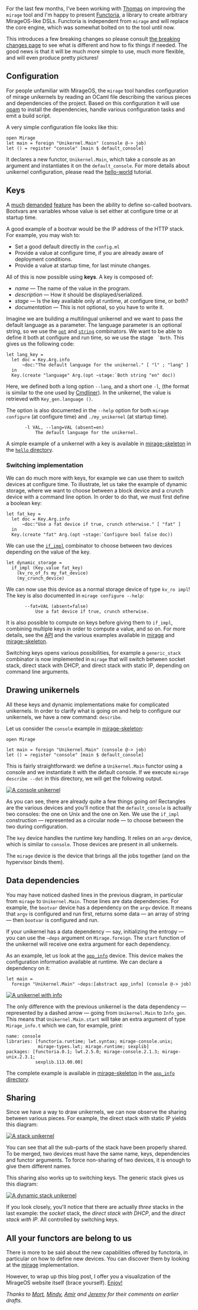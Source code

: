 For the last few months, I've been working with [Thomas][] on improving the `mirage` tool and
I'm happy to present [Functoria](https://github.com/mirage/functoria), a library to create arbitrary MirageOS-like DSLs. Functoria is independent from `mirage` and will replace the core engine, which was somewhat bolted on to the tool until now.

This introduces a few breaking changes so please consult
[the breaking changes page](../docs/breaking-changes) to see what is different and how to fix things if needed.
The good news is that it will be much more simple to use, much more flexible,
and will even produce pretty pictures!

## Configuration

For people unfamiliar with MirageOS, the `mirage` tool handles configuration of mirage unikernels by reading an OCaml file describing the various pieces and dependencies of the project.
Based on this configuration it will use [opam][] to install the dependencies, handle various configuration tasks and emit a build script.

A very simple configuration file looks like this:

```
open Mirage
let main = foreign "Unikernel.Main" (console @-> job)
let () = register "console" [main $ default_console]
```

It declares a new functor, `Unikernel.Main`, which take a console as an argument and instantiates it on the `default_console`. For more details about unikernel configuration, please read the [hello-world](../wiki/hello-world) tutorial.

## Keys

A [much][] [demanded][] [feature][] has been the ability to define so-called bootvars.
Bootvars are variables whose value is set either at configure time or at
startup time.

[much]: https://github.com/mirage/mirage/issues/229
[demanded]: https://github.com/mirage/mirage/issues/228
[feature]: https://github.com/mirage/mirage/issues/231


A good example of a bootvar would be the IP address of the HTTP stack. For example, you may wish to:

- Set a good default directly in the `config.ml`
- Provide a value at configure time, if you are already aware of deployment conditions.
- Provide a value at startup time, for last minute changes.

All of this is now possible using **keys**. A key is composed of:
- _name_ — The name of the value in the program.
- _description_ — How it should be displayed/serialized.
- _stage_ — Is the key available only at runtime, at configure time, or both?
- _documentation_ — This is not optional, so you have to write it.

Imagine we are building a multilingual unikernel and we want to pass the
default language as a parameter. The language parameter is an optional string, so we use the [`opt`][API_arg_opt] and [`string`][API_arg_string] combinators. We want to be able to define it both
at configure and run time, so we use the stage `` `Both``. This gives us the following code:

[API_arg_opt]: http://mirage.github.io/functoria/Functoria_key.Arg.html#VALopt
[API_arg_string]: http://mirage.github.io/functoria/Functoria_key.Arg.html#VALstring

```
let lang_key =
  let doc = Key.Arg.info
      ~doc:"The default language for the unikernel." [ "l" ; "lang" ]
  in
  Key.(create "language" Arg.(opt ~stage:`Both string "en" doc))
```

Here, we defined both a long option `--lang`, and a short one `-l`, (the format is similar to the one used by [Cmdliner][cmdliner]).
In the unikernel, the value is retrieved with `Key_gen.language ()`.

The option is also documented in the `--help` option for both `mirage configure` (at configure time) and `./my_unikernel` (at startup time).

```
       -l VAL, --lang=VAL (absent=en)
           The default language for the unikernel.
```

[cmdliner]: http://erratique.ch/software/cmdliner

A simple example of a unikernel with a key is available in [mirage-skeleton][] in the [`hello` directory][mirage-skeleton-hello].

### Switching implementation

We can do much more with keys, for example we can use them to switch devices at configure time.
To illustrate, let us take the example of dynamic storage, where we want to choose between a block device and a crunch device with a command line option.
In order to do that, we must first define a boolean key:

```
let fat_key =
  let doc = Key.Arg.info
      ~doc:"Use a fat device if true, crunch otherwise." [ "fat" ]
  in
  Key.(create "fat" Arg.(opt ~stage:`Configure bool false doc))
```

We can use the [`if_impl`][API_if] combinator to choose between two devices depending on the value of the key.

[API_if]: http://mirage.github.io/functoria/Functoria.html#VALif_impl

```
let dynamic_storage =
  if_impl (Key.value fat_key)
    (kv_ro_of_fs my_fat_device)
    (my_crunch_device)
```

We can now use this device as a normal storage device of type `kv_ro impl`! The key is also documented in `mirage configure --help`:

```
       --fat=VAL (absent=false)
           Use a fat device if true, crunch otherwise.
```

It is also possible to compute on keys before giving them to `if_impl`, combining multiple keys in order to compute a value, and so on. For more details, see the [API][] and the various examples available in [mirage][] and [mirage-skeleton][].

Switching keys opens various possibilities, for example a `generic_stack` combinator is now implemented in `mirage` that will switch between socket stack, direct stack with DHCP, and direct stack with static IP, depending on command line arguments.

## Drawing unikernels

All these keys and dynamic implementations make for complicated unikernels. In order to clarify what is going on and help to configure our unikernels, we have a new command: `describe`.

Let us consider the `console` example in [mirage-skeleton][]:

```
open Mirage

let main = foreign "Unikernel.Main" (console @-> job)
let () = register "console" [main $ default_console]
```

This is fairly straightforward: we define a `Unikernel.Main` functor using a console and we
instantiate it with the default console. If we execute `mirage describe --dot` in this directory, we will get the following output.

[![A console unikernel](../graphics/dot/console.svg "My little unikernel")](../graphics/dot/console.svg)

As you can see, there are already quite a few things going on!
Rectangles are the various devices and you'll notice that
the `default_console` is actually two consoles: the one on Unix and the one on Xen. We use the `if_impl` construction — represented as a circular node — to choose between the two during configuration.

The `key` device handles the runtime key handling. It relies on an `argv` device, which is similar to `console`. Those devices are present in all unikernels.

The `mirage` device is the device that brings all the jobs together (and on the hypervisor binds them).

## Data dependencies

You may have noticed dashed lines in the previous diagram, in particular from `mirage` to `Unikernel.Main`. Those lines are data dependencies. For example, the `bootvar` device has a dependency on the `argv` device. It means that `argv` is configured and run first, returns some data — an array of string — then `bootvar` is configured and run.

If your unikernel has a data dependency — say, initializing the entropy — you can use the `~deps` argument on `Mirage.foreign`. The `start` function of the unikernel will receive one extra argument for each dependency.

As an example, let us look at the [`app_info`][API_app_info] device. This device makes the configuration information available at runtime. We can declare a dependency on it:

```
let main =
  foreign "Unikernel.Main" ~deps:[abstract app_info] (console @-> job)
```

[![A unikernel with info](../graphics/dot/info.svg "My informed unikernel")](../graphics/dot/info.svg)

The only difference with the previous unikernel is the data dependency — represented by a dashed arrow — going from `Unikernel.Main` to `Info_gen`. This means that `Unikernel.Main.start` will take an extra argument of type `Mirage_info.t` which we can, for example, print:

```
name: console
libraries: [functoria.runtime; lwt.syntax; mirage-console.unix;
            mirage-types.lwt; mirage.runtime; sexplib]
packages: [functoria.0.1; lwt.2.5.0; mirage-console.2.1.3; mirage-unix.2.3.1;
           sexplib.113.00.00]
```

The complete example is available in [mirage-skeleton][] in the [`app_info` directory][mirage-skeleton-info].


[Api_app_info]: http://mirage.github.io/functoria/Functoria_app.html#VALapp_info

## Sharing

Since we have a way to draw unikernels, we can now observe the sharing between various pieces. For example, the direct stack with static IP yields this diagram:

[![A stack unikernel](../graphics/dot/stack.svg "My stack unikernel")](../graphics/dot/stack.svg)

You can see that all the sub-parts of the stack have been properly shared. To be merged, two devices must have the same name, keys, dependencies and functor arguments.
To force non-sharing of two devices, it is enough to give them different names.

This sharing also works up to switching keys. The generic stack gives us this diagram:

[![A dynamic stack unikernel](../graphics/dot/dynamic.svg "My generic unikernel")](../graphics/dot/dynamic.svg)

If you look closely, you'll notice that there are actually _three_ stacks in the last example: the _socket_ stack, the _direct stack with DHCP_, and the _direct stack with IP_. All controlled by switching keys.

## All your functors are belong to us

There is more to be said about the new capabilities offered by functoria, in particular on how to define new devices. You can discover them by looking at the [mirage][] implementation.

However, to wrap up this blog post, I offer you a visualization of the MirageOS website itself (brace yourself). [Enjoy!](../graphics/dot/www.svg)

[opam]: http://opam.ocaml.org/
[API]: http://mirage.github.io/functoria/
[mirage]: https://github.com/mirage/mirage
[mirage-skeleton]: https://github.com/mirage/mirage-skeleton
[mirage-skeleton-hello]: https://github.com/mirage/mirage-skeleton/tree/master/hello
[mirage-skeleton-info]: https://github.com/mirage/mirage-skeleton/tree/master/app_info

*Thanks to [Mort][], [Mindy][], [Amir][] and [Jeremy][]
for their comments on earlier drafts.*

[Mort]: http://mort.io
[Mindy]: http://somerandomidiot.com
[Thomas]: http://www.gazagnaire.org
[Amir]: http://amirchaudhry.com
[Jeremy]: https://github.com/yallop
